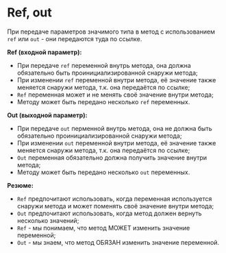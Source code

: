 # Ref, out

При передаче параметров значимого типа в метод с использованием `ref` или `out` - они передаются туда по ссылке.

**Ref (входной параметр):**

- При передаче `ref` переменной внутрь метода, она должна обязательно быть проинициализированной снаружи метода;
- При изменении `ref` переменной внутри метода, её значение также меняется снаружи метода, т.к. она передаётся по ссылке;
- `Ref` переменная может и не менять своё значение внутри метода;
- Методу может быть передано несколько `ref` переменных.

**Out (выходной параметр):**

- При передаче `out` перменной внутрь метода, она не должна быть обязательно проинициализированной снаружи метода;
- При изменении `out` переменной внутри метода, её значение также меняется снаружи метода, т.к. она передаётся по ссылке;
- `Out` переменная обязательно должна получить значение внутри метода;
- Методу может быть передано несколько `out` переменных.

**Резюме:**

- `Ref` предпочитают использовать, когда переменная используется снаружи метода и может поменять своё значение внутри метода;
- `Out` предпочитают использовать, когда метод должен вернуть несколько значений;
- `Ref` - мы понимаем, что метод МОЖЕТ изменить значение переменной;
- `Out` - мы знаем, что метод ОБЯЗАН изменить значение переменной.